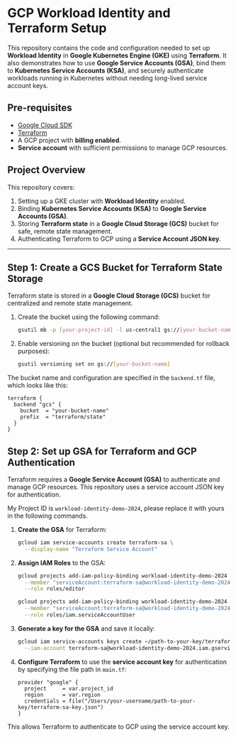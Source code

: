 # GCP Workload Identity and Terraform Setup

This repository contains the code and configuration needed to set up **Workload Identity** in **Google Kubernetes Engine (GKE)** using **Terraform**. It also demonstrates how to use **Google Service Accounts (GSA)**, bind them to **Kubernetes Service Accounts (KSA)**, and securely authenticate workloads running in Kubernetes without needing long-lived service account keys.

## Pre-requisites

- [Google Cloud SDK](https://cloud.google.com/sdk/docs/install)
- [Terraform](https://www.terraform.io/downloads.html)
- A GCP project with **billing enabled**.
- **Service account** with sufficient permissions to manage GCP resources.

## Project Overview

This repository covers:
1. Setting up a GKE cluster with **Workload Identity** enabled.
2. Binding **Kubernetes Service Accounts (KSA)** to **Google Service Accounts (GSA)**.
3. Storing **Terraform state** in a **Google Cloud Storage (GCS)** bucket for safe, remote state management.
4. Authenticating Terraform to GCP using a **Service Account JSON key**.

---

## Step 1: Create a GCS Bucket for Terraform State Storage

Terraform state is stored in a **Google Cloud Storage (GCS)** bucket for centralized and remote state management. 

1. Create the bucket using the following command:

    ```bash
    gsutil mb -p [your-project-id] -l us-central1 gs://[your-bucket-name]
    ```

2. Enable versioning on the bucket (optional but recommended for rollback purposes):

    ```bash
    gsutil versioning set on gs://[your-bucket-name]
    ```

The bucket name and configuration are specified in the `backend.tf` file, which looks like this:

```hcl
terraform {
  backend "gcs" {
    bucket  = "your-bucket-name"
    prefix  = "terraform/state"
  }
}
```
## Step 2: Set up GSA for Terraform and GCP Authentication

Terraform requires a **Google Service Account (GSA)** to authenticate and manage GCP resources. This repository uses a service account JSON key for authentication.

My Project ID is `workload-identity-demo-2024`, please replace it with yours in the following commands.

1. **Create the GSA** for Terraform:

    ```bash
    gcloud iam service-accounts create terraform-sa \
      --display-name "Terraform Service Account"
    ```

2. **Assign IAM Roles** to the GSA:

    ```bash
    gcloud projects add-iam-policy-binding workload-identity-demo-2024 \
      --member "serviceAccount:terraform-sa@workload-identity-demo-2024.iam.gserviceaccount.com" \
      --role roles/editor

    gcloud projects add-iam-policy-binding workload-identity-demo-2024 \
      --member "serviceAccount:terraform-sa@workload-identity-demo-2024.iam.gserviceaccount.com" \
      --role roles/iam.serviceAccountUser
    ```

3. **Generate a key for the GSA** and save it locally:

    ```bash
    gcloud iam service-accounts keys create ~/path-to-your-key/terraform-sa-key.json \
      --iam-account terraform-sa@workload-identity-demo-2024.iam.gserviceaccount.com
    ```

4. **Configure Terraform** to use the **service account key** for authentication by specifying the file path in `main.tf`:

    ```hcl
    provider "google" {
      project     = var.project_id
      region      = var.region
      credentials = file("/Users/your-username/path-to-your-key/terraform-sa-key.json")
    }
    ```

This allows Terraform to authenticate to GCP using the service account key.
